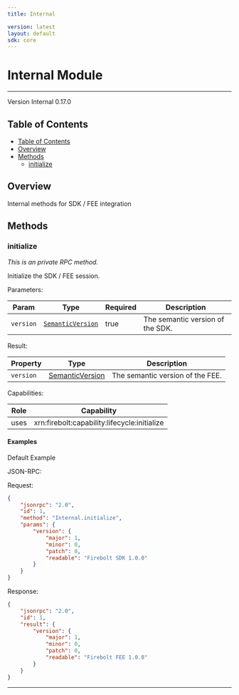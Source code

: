 ```yaml
---
title: Internal

version: latest
layout: default
sdk: core
---
```


# Internal Module
---
Version Internal 0.17.0

## Table of Contents
   - [Table of Contents](#table-of-contents)
   - [Overview](#overview)
   - [Methods](#methods)
     - [initialize](#initialize)




## Overview
 Internal methods for SDK / FEE integration

## Methods

### initialize

*This is an private RPC method.*

Initialize the SDK / FEE session.

Parameters:

| Param                  | Type                 | Required                 | Description                 |
| ---------------------- | -------------------- | ------------------------ | ----------------------- |
| `version` | [`SemanticVersion`](../Types/schemas/#SemanticVersion) | true | The semantic version of the SDK.  |


Result:

| Property | Type | Description |
|----------|------|-------------|
| `version` | [SemanticVersion](../Types/schemas/#SemanticVersion) | The semantic version of the FEE. | 


Capabilities:

| Role                  | Capability                 |
| --------------------- | -------------------------- |
| uses | xrn:firebolt:capability:lifecycle:initialize |


#### Examples


Default Example

JSON-RPC:

Request:

```json
{
	"jsonrpc": "2.0",
	"id": 1,
	"method": "Internal.initialize",
	"params": {
		"version": {
			"major": 1,
			"minor": 0,
			"patch": 0,
			"readable": "Firebolt SDK 1.0.0"
		}
	}
}
```

Response:

```json
{
	"jsonrpc": "2.0",
	"id": 1,
	"result": {
		"version": {
			"major": 1,
			"minor": 0,
			"patch": 0,
			"readable": "Firebolt FEE 1.0.0"
		}
	}
}
```



---



